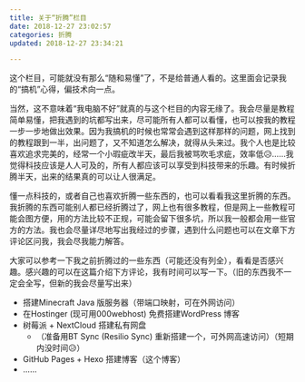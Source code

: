 ```yaml
---
title: 关于“折腾”栏目
date: 2018-12-27 23:02:57
categories: 折腾
updated: 2018-12-27 23:34:21

---
```


这个栏目，可能就没有那么“随和易懂”了，不是给普通人看的。这里面会记录我的“搞机”心得，偏技术向一点。

<!--more-->

当然，这不意味着“我电脑不好”就真的与这个栏目的内容无缘了。我会尽量是教程简单易懂，把我遇到的坑都写出来，尽可能所有人都可以看懂，也可以按我的教程一步一步地做出效果。因为我搞机的时候也常常会遇到这样那样的问题，网上找到的教程跟到一半，出问题了，又不知道怎么解决，就得从头来过。我个人也是比较喜欢追求完美的，经常一个小瑕疵改半天，最后我被骂吹毛求疵，效率低😥……我觉得科技应该是人人可及的，所有人都应该可以享受到科技带来的乐趣。有时候折腾半天，出来的结果真的可以让人很满足。

懂一点科技的，或者自己也喜欢折腾一些东西的，也可以看看我这里折腾的东西。我折腾的东西可能别人都已经折腾过了，网上也有很多教程，但是网上一些教程可能会图方便，用的方法比较不正规，可能会留下很多坑，所以我一般都会用一些官方的方法。我也会尽量详尽地写出我经过的步骤，遇到什么问题也可以在文章下方评论区问我，我会尽我能力解答。

大家可以参考一下我之前折腾过的一些东西（可能还没有列全），看看是否感兴趣。感兴趣的可以在这篇介绍下方评论，我有时间可以写一下。（旧的东西我不一定会全写，但新的我会尽量写出来）

- 搭建Minecraft Java 版服务器（带端口映射，可在外网访问）
- 在Hostinger (现可用000webhost) 免费搭建WordPress 博客
- 树莓派 + NextCloud 搭建私有网盘
  - （准备用BT Sync (Resilio Sync) 重新搭建一个，可外网高速访问）（短期内没时间😥）
- GitHub Pages + Hexo 搭建博客（这个博客）
- ……

